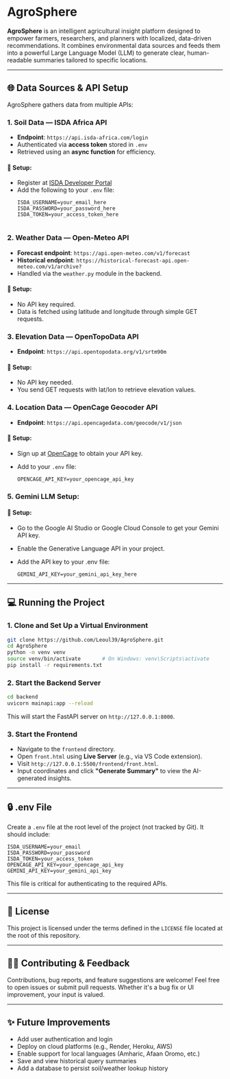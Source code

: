 

# AgroSphere

**AgroSphere** is an intelligent agricultural insight platform designed to empower farmers, researchers, and planners with localized, data-driven recommendations. It combines environmental data sources and feeds them into a powerful Large Language Model (LLM) to generate clear, human-readable summaries tailored to specific locations.

---


## 🌐 Data Sources & API Setup

AgroSphere gathers data from multiple APIs:

### 1. **Soil Data — ISDA Africa API**
- **Endpoint**: `https://api.isda-africa.com/login`
- Authenticated via **access token** stored in `.env`
- Retrieved using an **async function** for efficiency.

#### 🔧 Setup:
- Register at [ISDA Developer Portal](https://www.isda-africa.com/isdasoil/developer/)
- Add the following to your `.env` file:
  ```env
  ISDA_USERNAME=your_email_here
  ISDA_PASSWORD=your_password_here
  ISDA_TOKEN=your_access_token_here


### 2. **Weather Data — Open-Meteo API**

* **Forecast endpoint**: `https://api.open-meteo.com/v1/forecast`
* **Historical endpoint**: `https://historical-forecast-api.open-meteo.com/v1/archive?`
* Handled via the `weather.py` module in the backend.

#### 🔧 Setup:

* No API key required.
* Data is fetched using latitude and longitude through simple GET requests.

### 3. **Elevation Data — OpenTopoData API**

* **Endpoint**: `https://api.opentopodata.org/v1/srtm90m`

#### 🔧 Setup:

* No API key needed.
* You send GET requests with lat/lon to retrieve elevation values.

### 4. **Location Data — OpenCage Geocoder API**

* **Endpoint**: `https://api.opencagedata.com/geocode/v1/json`

#### 🔧 Setup:

* Sign up at [OpenCage](https://opencagedata.com/) to obtain your API key.
* Add to your `.env` file:

  ```env
  OPENCAGE_API_KEY=your_opencage_api_key
  ```

 ### 5. **Gemini LLM Setup**:
 
 #### 🔧 Setup:

* Go to the Google AI Studio or Google Cloud Console to get your Gemini API key.
* Enable the Generative Language API in your project.
* Add the API key to your .env file:

  ```env
  GEMINI_API_KEY=your_gemini_api_key_here
  ```
---

## 💻 Running the Project

### 1. Clone and Set Up a Virtual Environment

```bash
git clone https://github.com/Leoul39/AgroSphere.git
cd AgroSphere
python -m venv venv
source venv/bin/activate       # On Windows: venv\Scripts\activate
pip install -r requirements.txt
```

### 2. Start the Backend Server

```bash
cd backend
uvicorn mainapi:app --reload
```

This will start the FastAPI server on `http://127.0.0.1:8000`.

### 3. Start the Frontend

* Navigate to the `frontend` directory.
* Open `front.html` using **Live Server** (e.g., via VS Code extension).
* Visit `http://127.0.0.1:5500/frontend/front.html`.
* Input coordinates and click **"Generate Summary"** to view the AI-generated insights.

---

## 🔒 .env File

Create a `.env` file at the root level of the project (not tracked by Git). It should include:

```env
ISDA_USERNAME=your_email
ISDA_PASSWORD=your_password
ISDA_TOKEN=your_access_token
OPENCAGE_API_KEY=your_opencage_api_key
GEMINI_API_KEY=your_gemini_api_key
```

This file is critical for authenticating to the required APIs.

---

## 📜 License

This project is licensed under the terms defined in the `LICENSE` file located at the root of this repository.

---

## 🙋‍♂️ Contributing & Feedback

Contributions, bug reports, and feature suggestions are welcome! Feel free to open issues or submit pull requests. Whether it's a bug fix or UI improvement, your input is valued.

---

## ✨ Future Improvements

* Add user authentication and login
* Deploy on cloud platforms (e.g., Render, Heroku, AWS)
* Enable support for local languages (Amharic, Afaan Oromo, etc.)
* Save and view historical query summaries
* Add a database to persist soil/weather lookup history

